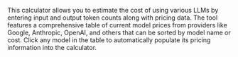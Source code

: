 This calculator allows you to estimate the cost of using various LLMs by entering input and output token counts along with pricing data. The tool features a comprehensive table of current model prices from providers like Google, Anthropic, OpenAI, and others that can be sorted by model name or cost. Click any model in the table to automatically populate its pricing information into the calculator.

<!-- Generated from commit: d0d1ac87429bb076efc5ecce11959f349531d1f2 -->